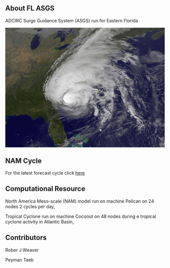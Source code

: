## About FL ASGS

ADCIRC Surge Guidance System (ASGS) run for Eastern Florida

<img align="top" src="/img/NASA_NOAA.jpg">

## NAM Cycle
For the latest forecast cycle click [here](/latest_cycle.html)

## Computational Resource

North America Meso-scale (NAM) model run on machine Pelican on 24 nodes 2 cycles per day, 

Tropical Cyclone run on machine Coconut on 48 nodes during e tropical cyclone activity in Atlantic Basin,

## Contributors

Rober J Weaver                                            

Peyman Taeb 

